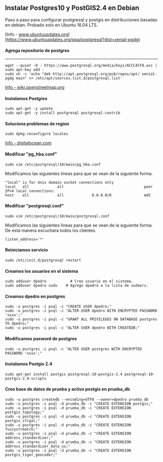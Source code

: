 ## Instalar Postgres10 y PostGIS2.4 en Debian
<p>Paso a paso para configurar postgresql y postgis en distribuciones basadas en debian. Probado solo en Ubuntu 16.04 LTS.</p>

[Info - www.ubuntuupdates.org](https://www.ubuntuupdates.org/ppa/postgresql?dist=xenial-pgdg)

#### Agrega repositorio de postgres
-----------------------------------
```
wget --quiet -O - https://www.postgresql.org/media/keys/ACCC4CF8.asc | sudo apt-key add -
sudo sh -c 'echo "deb http://apt.postgresql.org/pub/repos/apt/ xenial-pgdg main" >> /etc/apt/sources.list.d/postgresql.list'
```

[Info - wiki.openstreetmap.org](https://wiki.openstreetmap.org/wiki/PostGIS/)
#### Instalamos Postgres
```
sudo apt-get -y update
sudo apt-get -y install postgresql postgresql-contrib 
```

#### Soluciona problemas de region
```
sudo dpkg-reconfigure locales
```

[Info - digitalocean.com](https://www.digitalocean.com/community/tutorials/como-instalar-y-utilizar-postgresql-en-ubuntu-16-04-es)
#### Modificar "pg_hba.conf"
```
sudo vim /etc/postgresql/10/main/pg_hba.conf
```
Modificamos las siguientes lineas para que se vean de la siguiente forma.
```
"local" is for Unix domain socket connections only
local   all             all                                     peer
IPv4 local connections:
host    all             all             0.0.0.0/0               md5
```

#### Modificar "postgresql.conf"
```
sudo vim /etc/postgresql/10/main/postgresql.conf
```
Modificamos las siguientes lineas para que se vean de la siguiente forma. De esta manera escuchara todos los clientes.
```
listen_address='*'
```

#### Reiniciamos servicio
```
sudo /etc/init.d/postgresql restart
```

#### Creamos los usuarios en el sistema
```
sudo adduser dpedro			  # Creo usuario en el sistema.
sudo adduser dpedro sudo	# Agrego dpedro a la lista de sudoers.
```

#### Creamos dpedro en postgres
```
sudo -u postgres -i psql -c "CREATE USER dpedro;"
sudo -u postgres -i psql -c "ALTER USER dpedro WITH ENCRYPTED PASSWORD 'xxxx';"
sudo -u postgres -i psql -c "GRANT ALL PRIVILEGES ON DATABASE postgres TO dpedro;"
sudo -u postgres -i psql -c "ALTER USER dpedro WITH CREATEDB;"
```

#### Modificamos pasword de postgres
```
sudo -u postgres -i psql -c "ALTER USER postgres WITH ENCRYPTED PASSWORD 'xxxx';"
```

#### Instalamos Postgis 2.4
```
sudo apt-get install postgis postgresql-10-postgis-2.4 postgresql-10-postgis-2.4-scripts
```

#### Creo base de datos de prueba y activo postgis en prueba_db
```
sudo -u postgres createdb --encoding=UTF8 --owner=dpedro prueba_db
sudo -u postgres -i psql -d prueba_db -c "CREATE EXTENSION postgis;"
sudo -u postgres -i psql -d prueba_db -c "CREATE EXTENSION postgis_topology;"
sudo -u postgres -i psql -d prueba_db -c "CREATE EXTENSION postgis_sfcgal;"
sudo -u postgres -i psql -d prueba_db -c "CREATE EXTENSION fuzzystrmatch;"
sudo -u postgres -i psql -d prueba_db -c "CREATE EXTENSION address_standardizer;"
sudo -u postgres -i psql -d prueba_db -c "CREATE EXTENSION address_standardizer_data_us;"
sudo -u postgres -i psql -d prueba_db -c "CREATE EXTENSION postgis_tiger_geocoder;"
```
